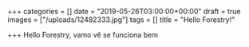 +++
categories = []
date = "2019-05-26T03:00:00+00:00"
draft = true
images = ["/uploads/12482333.jpg"]
tags = []
title = "Hello Forestry!"

+++
Hello Forestry, vamo vê se funciona bem